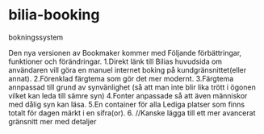 # bilia-booking
bokningssystem

Den nya versionen av Bookmaker kommer med Följande förbättringar, funktioner och förändringar.
1.Direkt länk till Bilias huvudsida om användaren vill göra en manuel internet boking på kundgränsnittet(eller annat).
2.Förenklad färgtema som gör det mer modernt.
3.Färgtema annpassad till grund av synvänlighet (så att man inte blir lika trött i ögonen vilket kan leda till sämre syn)
4.Fonter anpassade så att även människor med dålig syn kan läsa.
5.En container för alla Lediga platser som finns totalt för dagen märkt i en sifra(or).
6.
//Kanske lägga till ett mer avancerat gränsnitt mer med detaljer